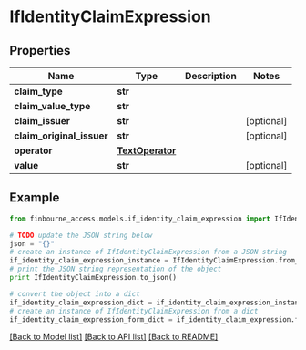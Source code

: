 # IfIdentityClaimExpression


## Properties
Name | Type | Description | Notes
------------ | ------------- | ------------- | -------------
**claim_type** | **str** |  | 
**claim_value_type** | **str** |  | 
**claim_issuer** | **str** |  | [optional] 
**claim_original_issuer** | **str** |  | [optional] 
**operator** | [**TextOperator**](TextOperator.md) |  | 
**value** | **str** |  | [optional] 

## Example

```python
from finbourne_access.models.if_identity_claim_expression import IfIdentityClaimExpression

# TODO update the JSON string below
json = "{}"
# create an instance of IfIdentityClaimExpression from a JSON string
if_identity_claim_expression_instance = IfIdentityClaimExpression.from_json(json)
# print the JSON string representation of the object
print IfIdentityClaimExpression.to_json()

# convert the object into a dict
if_identity_claim_expression_dict = if_identity_claim_expression_instance.to_dict()
# create an instance of IfIdentityClaimExpression from a dict
if_identity_claim_expression_form_dict = if_identity_claim_expression.from_dict(if_identity_claim_expression_dict)
```
[[Back to Model list]](../README.md#documentation-for-models) [[Back to API list]](../README.md#documentation-for-api-endpoints) [[Back to README]](../README.md)


